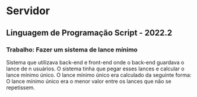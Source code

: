 # Servidor

## Linguagem de Programação Script - 2022.2 ##

### Trabalho: Fazer um sistema de lance mínimo ###
Sistema que utilizava back-end e front-end onde o back-end guardava o lance de n usuários. O sistema tinha que pegar esses lances e calcular o lance mínimo único. O lance mínimo único era calculado da seguinte forma: O lance mínimo único era o menor valor entre os lances que não se repetissem. 
